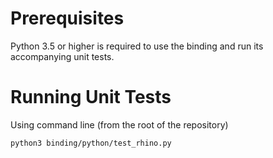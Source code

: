 # Prerequisites

Python 3.5 or higher is required to use the binding and run its accompanying unit tests.

# Running Unit Tests

Using command line (from the root of the repository)

```bash
python3 binding/python/test_rhino.py
```
